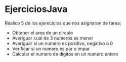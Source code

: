 # EjerciciosJava

Realice 5 de los ejerecicios que nos asignaron de tarea;
- Obtener el area de un circulo
- Averiguar cual de 3 numeros es menor
- Averiguar si un numero es positivo, negativo o 0
- Verificar si un numero es par o impar
- Calcular el numero de digitos en un numero entero
